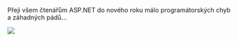 <!-- dcterms:identifier = aspnetcz#250 -->
<!-- dcterms:title = Všechno nejlepší do nového roku -->
<!-- dcterms:abstract = Přeji všem čtenářům ASP.NET do nového roku málo programátorských chyb a záhadných pádů… -->
<!-- np9:categoryId = 6 -->
<!-- x4w:category = Akce a události -->
<!-- np9:authorId = 1 -->
<!-- np9:authorEmail = michal.valasek@altairis.cz -->
<!-- dcterms:creator = Michal Altair Valášek -->
<!-- dcterms:created = 2010-01-01T00:00:00+01:00 -->
<!-- dcterms:dateAccepted = 2010-01-01T00:00:00+01:00 -->

Přeji všem čtenářům ASP.NET do nového roku málo programátorských chyb a záhadných pádů…

[![](https://www.cdn.altairis.cz/Blog/2010/20100101-PF2010_thumb.png)](https://www.cdn.altairis.cz/Blog/2010/20100101-PF2010_2.png)